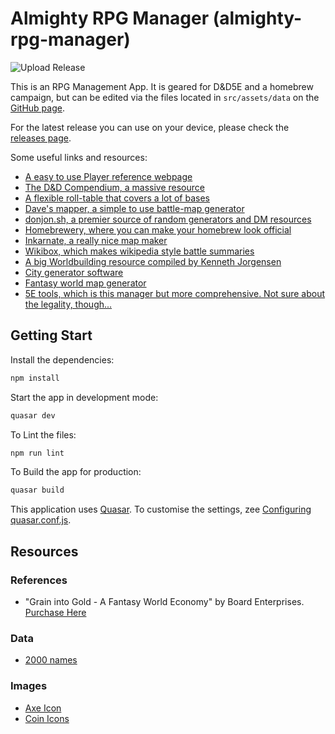 # Almighty RPG Manager (almighty-rpg-manager)

![Upload Release](https://github.com/almightynassar/almighty-rpg-manager/workflows/Upload%20Release/badge.svg)

This is an RPG Management App. It is geared for D&D5E and a homebrew campaign, but can be edited via the files located in `src/assets/data` on the [GitHub page](https://github.com/almightynassar/almighty-rpg-manager).

For the latest release you can use on your device, please check the [releases page](https://github.com/almightynassar/almighty-rpg-manager/releases).

Some useful links and resources:

- [A easy to use Player reference webpage](https://crobi.github.io/dnd5e-quickref/preview/quickref.html)
- [The D&D Compendium, a massive resource](https://www.dnd-compendium.com/)
- [A flexible roll-table that covers a lot of bases](http://autorolltables.github.io/#)
- [Dave's mapper, a simple to use battle-map generator](https://davesmapper.com/)
- [donjon.sh, a premier source of random generators and DM resources](https://donjon.bin.sh/)
- [Homebrewery, where you can make your homebrew look official](https://homebrewery.naturalcrit.com/)
- [Inkarnate, a really nice map maker](https://inkarnate.com/login/)
- [Wikibox, which makes wikipedia style battle summaries](http://n.bellok.de/wikibox/)
- [A big Worldbuilding resource compiled by Kenneth Jorgensen](http://kennethjorgensen.com/worldbuilding/resources)
- [City generator software](https://watabou.itch.io/medieval-fantasy-city-generator/devlog/85275/070-districts)
- [Fantasy world map generator](https://azgaar.github.io/Fantasy-Map-Generator/)
- [5E tools, which is this manager but more comprehensive. Not sure about the legality, though...](https://5e.tools/)

## Getting Start
Install the dependencies:
```bash
npm install
```

Start the app in development mode:
```bash
quasar dev
```

To Lint the files:
```bash
npm run lint
```

To Build the app for production:
```bash
quasar build
```

This application uses [Quasar](https://quasar.dev/). To customise the settings, zee [Configuring quasar.conf.js](https://quasar.dev/quasar-cli/quasar-conf-js).

## Resources

### References
- "Grain into Gold - A Fantasy World Economy" by Board Enterprises. [Purchase Here](http://www.warehouse23.com/products/BEN3610)

### Data
- [2000 names](http://www.20000-names.com/)

### Images
- [Axe Icon](https://opengameart.org/content/axe-survival-tool)
- [Coin Icons](https://www.medievalcollectibles.com/product/capitol-coin-set/)

